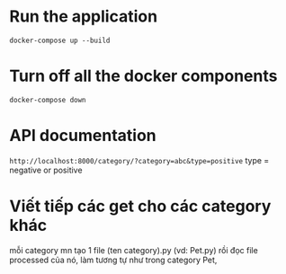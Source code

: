 # Run the application
```docker-compose up --build```
# Turn off all the docker components
```docker-compose down```
# API documentation
```http://localhost:8000/category/?category=abc&type=positive```
type = negative or positive

# Viết tiếp các get cho các category khác

mỗi category mn tạo 1 file (ten category).py (vd: Pet.py) rồi đọc file processed của nó, làm tương tự như trong category Pet,